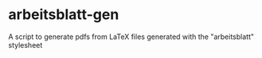 # arbeitsblatt-gen
A script to generate pdfs from LaTeX files generated with the "arbeitsblatt" stylesheet
